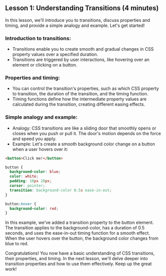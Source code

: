 ## Lesson 1: Understanding Transitions (4 minutes)

In this lesson, we'll introduce you to transitions, discuss properties and timing, and provide a simple analogy and example. Let's get started!

### Introduction to transitions:

- Transitions enable you to create smooth and gradual changes in CSS property values over a specified duration.
- Transitions are triggered by user interactions, like hovering over an element or clicking on a button.

### Properties and timing:

- You can control the transition's properties, such as which CSS property to transition, the duration of the transition, and the timing function.
- Timing functions define how the intermediate property values are calculated during the transition, creating different easing effects.

### Simple analogy and example:

- Analogy: CSS transitions are like a sliding door that smoothly opens or closes when you push or pull it. The door's motion depends on the force and speed you apply.
- Example: Let's create a smooth background color change on a button when a user hovers over it:

```html
<button>Click me!</button>
```

```css
button {
  background-color: blue;
  color: white;
  padding: 10px 20px;
  cursor: pointer;
  transition: background-color 0.5s ease-in-out;
}

button:hover {
  background-color: red;
}
```

In this example, we've added a transition property to the button element. The transition applies to the background-color, has a duration of 0.5 seconds, and uses the ease-in-out timing function for a smooth effect. When the user hovers over the button, the background color changes from blue to red.

Congratulations! You now have a basic understanding of CSS transitions, their properties, and timing. In the next lesson, we'll delve deeper into transition properties and how to use them effectively. Keep up the great work!
